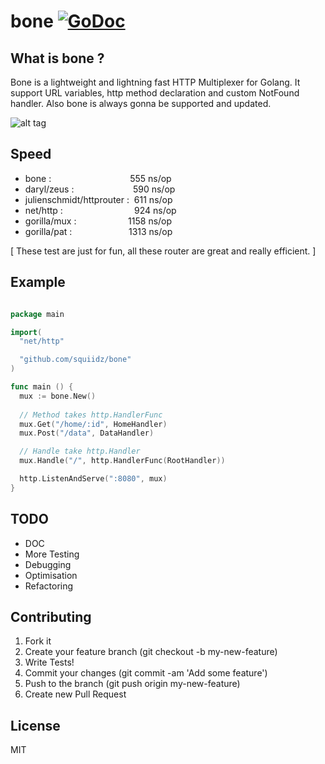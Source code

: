 bone [![GoDoc](https://godoc.org/github.com/squiidz/bone?status.png)](http://godoc.org/github.com/squiidz/bone)
=======

## What is bone ?

Bone is a lightweight and lightning fast HTTP Multiplexer for Golang. It support URL variables, http method declaration
and custom NotFound handler.
Also bone is always gonna be supported and updated.

![alt tag](https://c2.staticflickr.com/2/1070/540747396_5542b42cca_z.jpg)

## Speed

- bone : &nbsp;&nbsp;&nbsp;&nbsp;&nbsp;&nbsp;&nbsp;&nbsp;&nbsp;&nbsp;&nbsp;&nbsp;&nbsp;&nbsp;&nbsp;&nbsp;&nbsp;&nbsp;&nbsp;&nbsp;&nbsp;&nbsp;&nbsp;&nbsp;&nbsp;&nbsp;&nbsp;&nbsp;&nbsp;&nbsp;&nbsp;555  ns/op
- daryl/zeus :&nbsp;&nbsp;&nbsp;&nbsp;&nbsp;&nbsp;&nbsp;&nbsp;&nbsp;&nbsp;&nbsp;&nbsp;&nbsp;&nbsp;&nbsp;&nbsp;&nbsp;&nbsp;&nbsp;&nbsp;&nbsp;&nbsp;&nbsp;&nbsp;590  ns/op
- julienschmidt/httprouter : &nbsp;611  ns/op
- net/http :&nbsp;&nbsp;&nbsp;&nbsp;&nbsp;&nbsp;&nbsp;&nbsp;&nbsp;&nbsp;&nbsp;&nbsp;&nbsp;&nbsp;&nbsp;&nbsp;&nbsp;&nbsp;&nbsp;&nbsp;&nbsp;&nbsp;&nbsp;&nbsp;&nbsp;&nbsp;&nbsp;&nbsp;&nbsp;924  ns/op
- gorilla/mux :&nbsp;&nbsp;&nbsp;&nbsp;&nbsp;&nbsp;&nbsp;&nbsp;&nbsp;&nbsp;&nbsp;&nbsp;&nbsp;&nbsp;&nbsp;&nbsp;&nbsp;&nbsp;&nbsp;&nbsp;&nbsp;1158 ns/op
- gorilla/pat :&nbsp;&nbsp;&nbsp;&nbsp;&nbsp;&nbsp;&nbsp;&nbsp;&nbsp;&nbsp;&nbsp;&nbsp;&nbsp;&nbsp;&nbsp;&nbsp;&nbsp;&nbsp;&nbsp;&nbsp;&nbsp;&nbsp;&nbsp;1313 ns/op

[ These test are just for fun, all these router are great and really efficient. ]

## Example

``` go

package main

import(
  "net/http"

  "github.com/squiidz/bone"
)

func main () {
  mux := bone.New()
  
  // Method takes http.HandlerFunc
  mux.Get("/home/:id", HomeHandler)
  mux.Post("/data", DataHandler)

  // Handle take http.Handler
  mux.Handle("/", http.HandlerFunc(RootHandler))

  http.ListenAndServe(":8080", mux)
}

```
## TODO

- DOC
- More Testing
- Debugging
- Optimisation
- Refactoring

## Contributing

1. Fork it
2. Create your feature branch (git checkout -b my-new-feature)
3. Write Tests!
4. Commit your changes (git commit -am 'Add some feature')
5. Push to the branch (git push origin my-new-feature)
6. Create new Pull Request

## License
MIT
